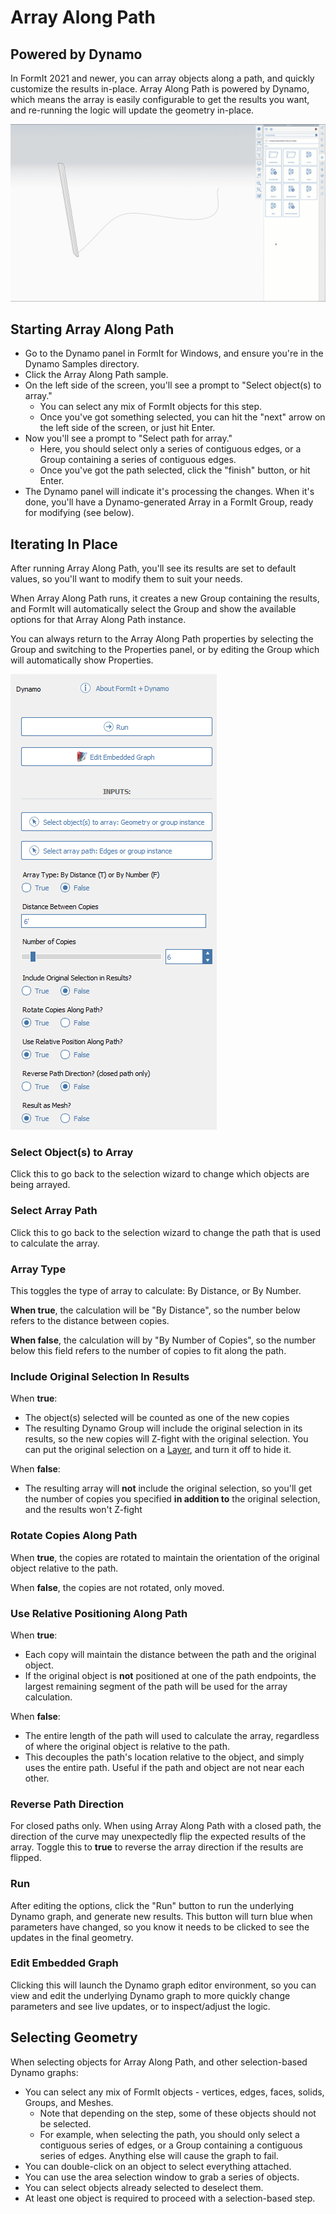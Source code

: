 # Array Along Path

## Powered by Dynamo

In FormIt 2021 and newer, you can array objects along a path, and quickly customize the results in-place. Array Along Path is powered by Dynamo, which means the array is easily configurable to get the results you want, and re-running the logic will update the geometry in-place.

![](<../.gitbook/assets/array-along-path (1).gif>)

## Starting Array Along Path

* Go to the Dynamo panel in FormIt for Windows, and ensure you're in the Dynamo Samples directory.
* Click the Array Along Path sample.
* On the left side of the screen, you'll see a prompt to "Select object(s) to array."
  * You can select any mix of FormIt objects for this step.
  * Once you've got something selected, you can hit the "next" arrow on the left side of the screen, or just hit Enter.
* Now you'll see a prompt to "Select path for array."
  * Here, you should select only a series of contiguous edges, or a Group containing a series of contiguous edges.
  * Once you've got the path selected, click the "finish" button, or hit Enter.
* The Dynamo panel will indicate it's processing the changes. When it's done, you'll have a Dynamo-generated Array in a FormIt Group, ready for modifying (see below).

## Iterating In Place

After running Array Along Path, you'll see its results are set to default values, so you'll want to modify them to suit your needs.

When Array Along Path runs, it creates a new Group containing the results, and FormIt will automatically select the Group and show the available options for that Array Along Path instance.

You can always return to the Array Along Path properties by selecting the Group and switching to the Properties panel, or by editing the Group which will automatically show Properties.

![](<../.gitbook/assets/array along path (2).png>)

### Select Object(s) to Array <a href="#run" id="run"></a>

Click this to go back to the selection wizard to change which objects are being arrayed.

### Select Array Path

Click this to go back to the selection wizard to change the path that is used to calculate the array.

### Array Type <a href="#run" id="run"></a>

This toggles the type of array to calculate: By Distance, or By Number.

**When true**, the calculation will be "By Distance", so the number below refers to the distance between copies.

**When false**, the calculation will by "By Number of Copies", so the number below this field refers to the number of copies to fit along the path.

### Include Original Selection In Results

When **true**:

* The object(s) selected will be counted as one of the new copies
* The resulting Dynamo Group will include the original selection in its results, so the new copies will Z-fight with the original selection. You can put the original selection on a [Layer](layers.md), and turn it off to hide it.

When **false**:

* The resulting array will **not** include the original selection, so you'll get the number of copies you specified **in addition to** the original selection, and the results won't Z-fight

### Rotate Copies Along Path

When **true**, the copies are rotated to maintain the orientation of the original object relative to the path.

When **false**, the copies are not rotated, only moved.

### Use Relative Positioning Along Path

When **true**:

* Each copy will maintain the distance between the path and the original object.
* If the original object is **not** positioned at one of the path endpoints, the largest remaining segment of the path will be used for the array calculation.

When **false**:

* The entire length of the path will used to calculate the array, regardless of where the original object is relative to the path.
* This decouples the path's location relative to the object, and simply uses the entire path. Useful if the path and object are not near each other.

### Reverse Path Direction

For closed paths only. When using Array Along Path with a closed path, the direction of the curve may unexpectedly flip the expected results of the array. Toggle this to **true** to reverse the array direction if the results are flipped.

### Run <a href="#run" id="run"></a>

After editing the options, click the "Run" button to run the underlying Dynamo graph, and generate new results. This button will turn blue when parameters have changed, so you know it needs to be clicked to see the updates in the final geometry.‌

### Edit Embedded Graph <a href="#edit-embedded-graph" id="edit-embedded-graph"></a>

Clicking this will launch the Dynamo graph editor environment, so you can view and edit the underlying Dynamo graph to more quickly change parameters and see live updates, or to inspect/adjust the logic.

## Selecting Geometry

When selecting objects for Array Along Path, and other selection-based Dynamo graphs:

* You can select any mix of FormIt objects - vertices, edges, faces, solids, Groups, and Meshes.
  * Note that depending on the step, some of these objects should not be selected.
  * For example, when selecting the path, you should only select a contiguous series of edges, or a Group containing a contiguous series of edges. Anything else will cause the graph to fail.
* You can double-click on an object to select everything attached.
* You can use the area selection window to grab a series of objects.
* You can select objects already selected to deselect them.
* At least one object is required to proceed with a selection-based step.
